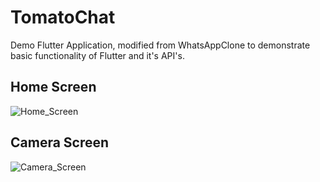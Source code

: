# TomatoChat
Demo Flutter Application, modified from WhatsAppClone to demonstrate basic functionality of Flutter and it's API's.

## Home Screen
![Home_Screen](https://github.com/Rishi110/TomatoChat/blob/master/camera_screen.png)

## Camera Screen
![Camera_Screen](https://github.com/Rishi110/TomatoChat/blob/master/home.png)
